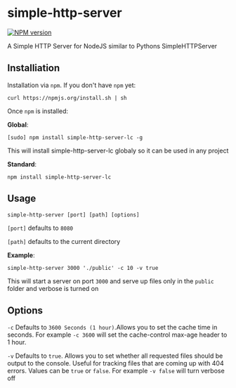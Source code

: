 simple-http-server
==================

[![NPM version](https://badge.fury.io/js/simple-http-server-lc.png)](http://badge.fury.io/js/simple-http-server-lc)

A Simple HTTP Server for NodeJS similar to Pythons SimpleHTTPServer

## Installiation

Installation via `npm`. If you don't have `npm` yet:

    curl https://npmjs.org/install.sh | sh

Once `npm` is installed:

**Global**:

    [sudo] npm install simple-http-server-lc -g

This will install simple-http-server-lc globaly so it can be used in any project

**Standard**:

    npm install simple-http-server-lc

## Usage

	simple-http-server [port] [path] [options]

`[port]` defaults to `8080`

`[path]` defaults to the current directory

**Example**:

	simple-http-server 3000 './public' -c 10 -v true

This will start a server on port `3000` and serve up files only in the `public` folder and verbose is turned on

## Options

`-c` Defaults to `3600 Seconds (1 hour)`.Allows you to set the cache time in seconds. For example `-c 3600` will set the cache-control max-age header to 1 hour.

`-v` Defaults to `true`. Allows you to set whether all requested files should be output to the console. Useful for tracking files that are coming up with 404 errors. Values can be `true` or `false`. For example `-v false` will turn verbose off
